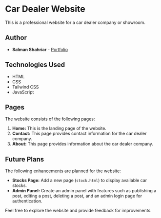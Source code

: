 
# Car Dealer Website

This is a professional website for a car dealer company or showroom.

## Author

- **Salman Shahriar** - [Portfolio](https://linktr.ee/salmanshahriar)

## Technologies Used

- HTML
- CSS
- Tailwind CSS
- JavaScript

## Pages

The website consists of the following pages:

1. **Home:** This is the landing page of the website.
2. **Contact:** This page provides contact information for the car dealer company.
3. **About:** This page provides information about the car dealer company.

## Future Plans

The following enhancements are planned for the website:

- **Stocks Page:** Add a new page (`stock.html`) to display available car stocks.
- **Admin Panel:** Create an admin panel with features such as publishing a post, editing a post, deleting a post, and an admin login page for authentication.

Feel free to explore the website and provide feedback for improvements.

 
